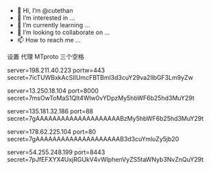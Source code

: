 - 👋 Hi, I’m @cutethan
- 👀 I’m interested in ...
- 🌱 I’m currently learning ...
- 💞️ I’m looking to collaborate on ...
- 📫 How to reach me ...

<!---
cutethan/cutethan is a ✨ special ✨ repository because its `README.md` (this file) appears on your GitHub profile.
You can click the Preview link to take a look at your changes.
--->

设置 代理 MTproto 三个空格

server=198.211.40.223
portw=443
secret=7icTUWBxkAcSIIUmcFBTBml3d3cuY29va2llbGF3Lm9yZw

server=13.250.18.104
port=8000
secret=7msOwToMaS1Qlt4Wlw0vYDpzMy5hbWF6b25hd3MuY29t

server=135.181.32.186
port=88
secret=7gAAAAAAAAAAAAAAAAAAAABzMy5hbWF6b25hd3MuY29t



server=178.62.225.104
port=80
secret=7gAAAAAAAAAAAAAAAAAAAAB3d3cuYmluZy5jb20


server=54.255.248.199
port=8443
secret=7pJfEFXYX4UxjRGUkV4vWlphenVyZS5taWNyb3NvZnQuY29t
